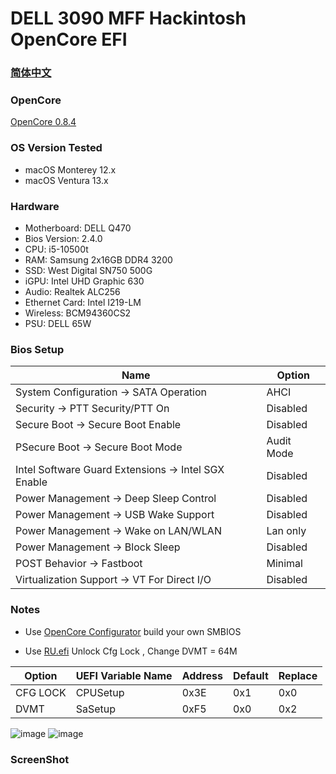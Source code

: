 # DELL 3090 MFF Hackintosh OpenCore EFI

### [简体中文](README.zh_CN.md)

### OpenCore

[OpenCore 0.8.4](https://github.com/acidanthera/OpenCorePkg)

### OS Version Tested

- macOS Monterey 12.x
- macOS Ventura  13.x 

### Hardware

- Motherboard: DELL Q470
- Bios Version: 2.4.0
- CPU: i5-10500t
- RAM: Samsung 2x16GB DDR4 3200
- SSD: West Digital SN750 500G
- iGPU: Intel UHD Graphic 630
- Audio: Realtek ALC256
- Ethernet Card: Intel I219-LM
- Wireless: BCM94360CS2
- PSU: DELL 65W 

### Bios Setup

| Name | Option |
| ----- | --- |
| System Configuration → SATA Operation | AHCI |
| Security → PTT Security/PTT On | Disabled |
| Secure Boot → Secure Boot Enable | Disabled |
| PSecure Boot → Secure Boot Mode | Audit Mode |
| Intel Software Guard Extensions → Intel SGX Enable | Disabled |
| Power Management → Deep Sleep Control | Disabled |
| Power Management → USB Wake Support | Disabled |
| Power Management → Wake on LAN/WLAN | Lan only |
| Power Management → Block Sleep | Disabled |
| POST Behavior → Fastboot | Minimal |
| Virtualization Support → VT For Direct I/O | Disabled |

### Notes
 - Use [OpenCore Configurator](https://mackie100projects.altervista.org/opencore-configurator/) build your own SMBIOS
 
 - Use [RU.efi](http://ruexe.blogspot.com/) Unlock Cfg Lock , Change DVMT = 64M
 
| Option | UEFI Variable Name | Address | Default | Replace |
| --- | --- | --- | --- | --- |
| CFG LOCK | CPUSetup | 0x3E | 0x1 | 0x0 |
| DVMT | SaSetup | 0xF5 | 0x0 | 0x2 |

![image](https://github.com/hackintosh-efi/DELL-3090MFF-OpenCore/blob/main/RU/cpusetup.png)
![image](https://github.com/hackintosh-efi/DELL-3090MFF-OpenCore/blob/main/RU/sasetup.png)

### ScreenShot 
